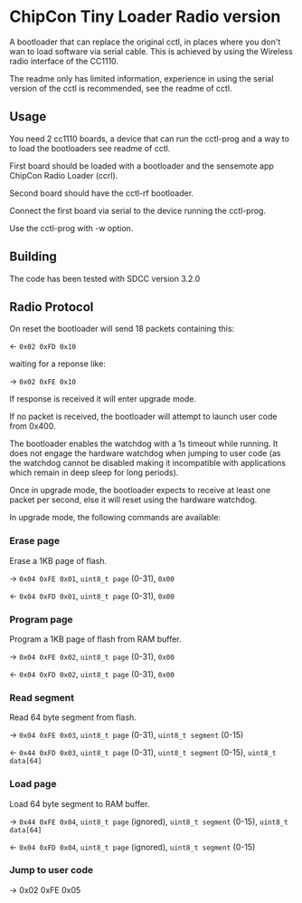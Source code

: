 ChipCon Tiny Loader Radio version
=================================
A bootloader that can replace the original cctl, in places where you don't wan to load software via serial cable. This is achieved by using the Wireless radio interface of the CC1110.

The readme only has limited information, experience in using the serial version of the cctl is recommended, see the readme of cctl.

Usage
-----

You need 2 cc1110 boards, a device that can run the cctl-prog and a way to to load the bootloaders see readme of cctl.

First board should be loaded with a bootloader and the sensemote app ChipCon Radio Loader (ccrl).

Second board should have the cctl-rf bootloader.

Connect the first board via serial to the device running the cctl-prog.

Use the cctl-prog with -w option.

Building
--------
The code has been tested with SDCC version 3.2.0

Radio Protocol
--------------
On reset the bootloader will send 18 packets containing this:

<- `0x02 0xFD 0x10`

waiting for a reponse like:

-> `0x02 0xFE 0x10`

If response is received it will enter upgrade mode.

If no packet is received, the bootloader will attempt to launch user code from 0x400.

The bootloader enables the watchdog with a 1s timeout while running. It does not engage the hardware watchdog when jumping to user code (as the watchdog cannot be disabled making it incompatible with applications which remain in deep sleep for long periods).

Once in upgrade mode, the bootloader expects to receive at least one packet per second, else it will reset using the hardware watchdog.

In upgrade mode, the following commands are available:

### Erase page

Erase a 1KB page of flash. 

-> `0x04 0xFE 0x01`, `uint8_t page` (0-31), `0x00`

<- `0x04 0xFD 0x01`, `uint8_t page` (0-31), `0x00`

### Program page

Program a 1KB page of flash from RAM buffer.

-> `0x04 0xFE 0x02`, `uint8_t page` (0-31), `0x00`

<- `0x04 0xFD 0x02`, `uint8_t page` (0-31), `0x00`

### Read segment

Read 64 byte segment from flash.

-> `0x04 0xFE 0x03`, `uint8_t page` (0-31), `uint8_t segment` (0-15)

<- `0x44 0xFD 0x03`, `uint8_t page` (0-31), `uint8_t segment` (0-15), `uint8_t data[64]`


### Load page

Load 64 byte segment to RAM buffer.

-> `0x44 0xFE 0x04`, `uint8_t page` (ignored), `uint8_t segment` (0-15), `uint8_t data[64]`

<- `0x04 0xFD 0x04`, `uint8_t page` (ignored), `uint8_t segment` (0-15) 

### Jump to user code

-> 0x02 0xFE 0x05

